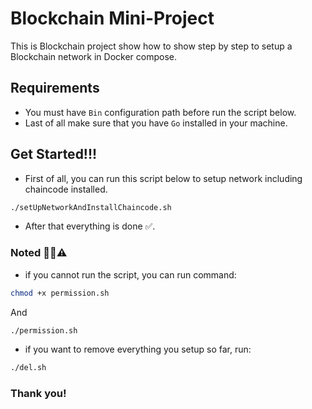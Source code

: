 # Blockchain Mini-Project

This is Blockchain project show how to show step by step to setup a Blockchain network in Docker compose.

## Requirements
- You must have 
<code>Bin</code> configuration path before run the script below.
- Last of all make sure that you have <code>Go</code> installed in your machine.

## Get Started!!!
- First of all, you can run this script below to setup network including chaincode installed.

 ```bash
./setUpNetworkAndInstallChaincode.sh
```

- After that everything is done ✅.

### Noted 🚨🚧⚠️
- if you cannot run the script, you can run command:

```bash
chmod +x permission.sh
```
And

```bash
./permission.sh
```
- if you want to remove everything you setup so far, run:

```bash
./del.sh
```
### Thank you!

